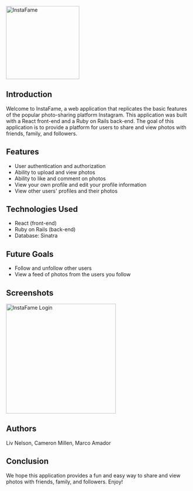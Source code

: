 <img src='https://liv-creative.com/wp-content/uploads/2023/02/instafame-logo.png' alt='InstaFame' width='200'>

## Introduction
Welcome to InstaFame, a web application that replicates the basic features of the popular photo-sharing platform Instagram. This application was built with a React front-end and a Ruby on Rails back-end. The goal of this application is to provide a platform for users to share and view photos with friends, family, and followers.

## Features
- User authentication and authorization
- Ability to upload and view photos
- Ability to like and comment on photos
- View your own profile and edit your profile information
- View other users' profiles and their photos

## Technologies Used
- React (front-end)
- Ruby on Rails (back-end)
- Database: Sinatra

## Future Goals
- Follow and unfollow other users
- View a feed of photos from the users you follow

## Screenshots
<img src='https://liv-creative.com/wp-content/uploads/2023/02/InstaFame-Landing.png' alt='InstaFame Login' width='300'>

## Authors
Liv Nelson, Cameron Millen, Marco Amador

## Conclusion
We hope this application provides a fun and easy way to share and view photos with friends, family, and followers. Enjoy!
